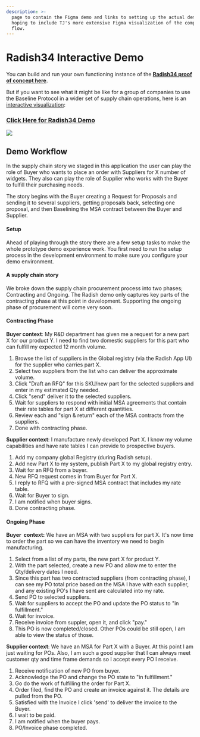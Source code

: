 ```yaml
---
description: >-
  page to contain the Figma demo and links to setting up the actual demo.  note:
  hoping to include TJ's more extensive Figma visualization of the complete
  flow.
---
```


# Radish34 Interactive Demo

You can build and run your own functioning instance of the [**Radish34 proof of concept here**](radish34-poc.md). 

But if you want to see what it might be like for a group of companies to use the Baseline Protocol in a wider set of supply chain operations, here is an [interactive visualization](https://www.figma.com/proto/XQ9sIPu0FeoNSojX8YQtmz/Radish34?node-id=759%3A13805&viewport=150%2C167%2C0.05065051466226578&scaling=min-zoom):

### [**Click Here for Radish34 Demo**](https://www.figma.com/proto/XQ9sIPu0FeoNSojX8YQtmz/Radish34?node-id=759%3A13805&viewport=150%2C167%2C0.05065051466226578&scaling=min-zoom) 

![](../.gitbook/assets/image%20%282%29.png)

## Demo Workflow

In the supply chain story we staged in this application the user can play the role of Buyer who wants to place an order with Suppliers for X number of widgets. They also can play the role of Supplier who works with the Buyer to fulfill their purchasing needs.

The story begins with the Buyer creating a Request for Proposals and sending it to several suppliers, getting proposals back, selecting one proposal, and then Baselining the MSA contract between the Buyer and Supplier.

#### Setup

Ahead of playing through the story there are a few setup tasks to make the whole prototype demo experience work. You first need to run the setup process in the development environment to make sure you configure your demo environment.

#### A supply chain story

We broke down the supply chain procurement process into two phases; Contracting and Ongoing. The Radish demo only captures key parts of the contracting phase at this point in development. Supporting the ongoing phase of procurement will come very soon.

#### Contracting Phase

**Buyer context**: My R&D department has given me a request for a new part X for our product Y. I need to find two domestic suppliers for this part who can fulfill my expected 12 month volume.

1. Browse the list of suppliers in the Global registry \(via the Radish App UI\) for the supplier who carries part X.
2. Select two suppliers from the list who can deliver the approximate volume.
3. Click "Draft an RFQ" for this SKU/new part for the selected suppliers and enter in my estimated Qty needed.
4. Click "send" deliver it to the selected suppliers.
5. Wait for suppliers to respond with initial MSA agreements that contain their rate tables for part X at different quantities.
6. Review each and "sign & return" each of the MSA contracts from the suppliers.
7. Done with contracting phase.

**Supplier context**: I manufacture newly developed Part X. I know my volume capabilities and have rate tables I can provide to prospective buyers.

1. Add my company global Registry \(during Radish setup\).
2. Add new Part X to my system, publish Part X to my global registry entry.
3. Wait for an RFQ from a buyer.
4. New RFQ request comes in from Buyer for Part X.
5. I reply to RFQ with a pre-signed MSA contract that includes my rate table.
6. Wait for Buyer to sign.
7. I am notified when buyer signs.
8. Done contracting phase.

#### Ongoing Phase

**Buyer  context:** We have an MSA with two suppliers for part X. It's now time to order the part so we can have the inventory we need to begin manufacturing.

1. Select from a list of my parts, the new part X for product Y.
2. With the part selected, create a new PO and allow me to enter the Qty/delivery dates I need.
3. Since this part has two contracted suppliers \(from contracting phase\), I can see my PO total price based on the MSA I have with each supplier, and any existing PO's I have sent are calculated into my rate.
4. Send PO to selected suppliers.
5. Wait for suppliers to accept the PO and update the PO status to "in fulfillment."
6. Wait for invoice.
7. Receive invoice from suppler, open it, and click "pay."  
8. This PO is now completed/closed. Other POs could be still open, I am able to view the status of those.

**Supplier context**: We have an MSA for Part X with a Buyer. At this point I am just waiting for POs. Also, I am such a good supplier that I can always meet customer qty and time frame demands so I accept every PO I receive.

1. Receive notification of new PO from buyer.
2. Acknowledge the PO and change the PO state to "in fulfillment."
3. Go do the work of fulfilling the order for Part X.
4. Order filed, find the PO and create an invoice against it. The details are pulled from the PO.
5. Satisfied with the Invoice I click 'send' to deliver the invoice to the Buyer.
6. I wait to be paid.
7. I am notified when the buyer pays.
8. PO/Invoice phase completed.

